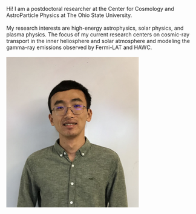 Hi! I am a postdoctoral researcher at the Center for Cosmology and AstroParticle Physics at The Ohio State University. 
<br/><br/>
My research interests are high-energy astrophysics, solar physics, and plasma physics. The focus of my current research centers on cosmic-ray transport in the inner heliosphere and solar atmosphere and modeling the gamma-ray emissions observed by Fermi-LAT and HAWC.
<br/><br/>
<img src="images/profile_2.jpg" width = "350">
